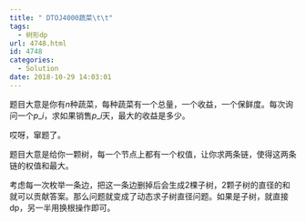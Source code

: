 ```yaml
---
title: " DTOJ4000蔬菜\t\t"
tags:
  - 树形dp
url: 4748.html
id: 4748
categories:
  - Solution
date: 2018-10-29 14:03:01
---
```


题目大意是你有$n$种蔬菜，每种蔬菜有一个总量，一个收益，一个保鲜度。每次询问一个$p\_i$，求如果销售$p\_i$天，最大的收益是多少。

哎呀，窜题了。

题目大意是给你一颗树，每一个节点上都有一个权值，让你求两条链，使得这两条链的权值和最大。

考虑每一次枚举一条边，把这一条边删掉后会生成2棵子树，2颗子树的直径的和就可以贡献答案。那么问题就变成了动态求子树直径问题。如果是子树，就直接dp，另一半用换根操作即可。